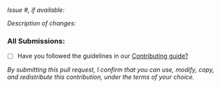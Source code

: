 
_Issue #, if available:_

_Description of changes:_


### All Submissions:

* [ ] Have you followed the guidelines in our [Contributing guide?](https://github.com/aws-solutions/centralized-logging-with-opensearch/blob/main/CONTRIBUTING.md)



*By submitting this pull request, I confirm that you can use, modify, copy, and redistribute this contribution, under the
terms of your choice.*